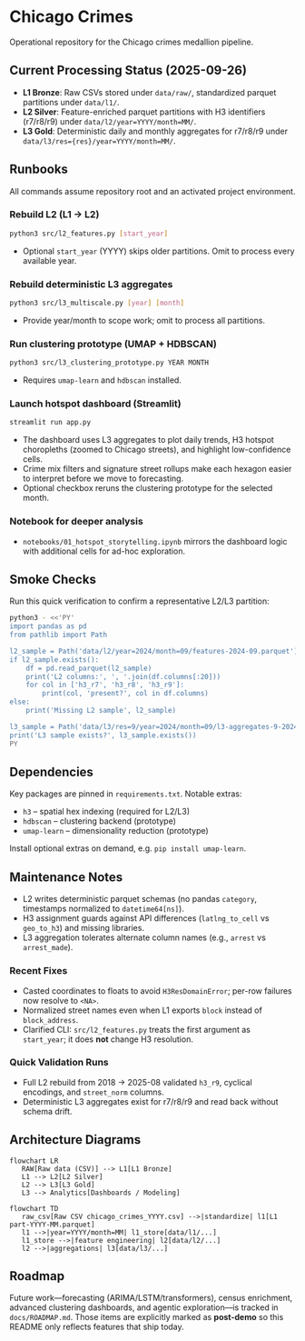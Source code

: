 # Chicago Crimes

Operational repository for the Chicago crimes medallion pipeline.

## Current Processing Status (2025-09-26)

- **L1 Bronze**: Raw CSVs stored under `data/raw/`, standardized parquet partitions under `data/l1/`.
- **L2 Silver**: Feature-enriched parquet partitions with H3 identifiers (r7/r8/r9) under `data/l2/year=YYYY/month=MM/`.
- **L3 Gold**: Deterministic daily and monthly aggregates for r7/r8/r9 under `data/l3/res={res}/year=YYYY/month=MM/`.

## Runbooks

All commands assume repository root and an activated project environment.

### Rebuild L2 (L1 → L2)

```bash
python3 src/l2_features.py [start_year]
```

- Optional `start_year` (YYYY) skips older partitions. Omit to process every available year.

### Rebuild deterministic L3 aggregates

```bash
python3 src/l3_multiscale.py [year] [month]
```

- Provide year/month to scope work; omit to process all partitions.

### Run clustering prototype (UMAP + HDBSCAN)

```bash
python3 src/l3_clustering_prototype.py YEAR MONTH
```

- Requires `umap-learn` and `hdbscan` installed.

### Launch hotspot dashboard (Streamlit)

```bash
streamlit run app.py
```

- The dashboard uses L3 aggregates to plot daily trends, H3 hotspot choropleths (zoomed to Chicago streets), and highlight low-confidence cells.
- Crime mix filters and signature street rollups make each hexagon easier to interpret before we move to forecasting.
- Optional checkbox reruns the clustering prototype for the selected month.

### Notebook for deeper analysis

- `notebooks/01_hotspot_storytelling.ipynb` mirrors the dashboard logic with additional cells for ad-hoc exploration.

## Smoke Checks

Run this quick verification to confirm a representative L2/L3 partition:

```bash
python3 - <<'PY'
import pandas as pd
from pathlib import Path

l2_sample = Path('data/l2/year=2024/month=09/features-2024-09.parquet')
if l2_sample.exists():
    df = pd.read_parquet(l2_sample)
    print('L2 columns:', ', '.join(df.columns[:20]))
    for col in ['h3_r7', 'h3_r8', 'h3_r9']:
        print(col, 'present?', col in df.columns)
else:
    print('Missing L2 sample', l2_sample)

l3_sample = Path('data/l3/res=9/year=2024/month=09/l3-aggregates-9-2024-09.parquet')
print('L3 sample exists?', l3_sample.exists())
PY
```

## Dependencies

Key packages are pinned in `requirements.txt`. Notable extras:

- `h3` – spatial hex indexing (required for L2/L3)
- `hdbscan` – clustering backend (prototype)
- `umap-learn` – dimensionality reduction (prototype)

Install optional extras on demand, e.g. `pip install umap-learn`.

## Maintenance Notes

- L2 writes deterministic parquet schemas (no pandas `category`, timestamps normalized to `datetime64[ns]`).
- H3 assignment guards against API differences (`latlng_to_cell` vs `geo_to_h3`) and missing libraries.
- L3 aggregation tolerates alternate column names (e.g., `arrest` vs `arrest_made`).

### Recent Fixes

- Casted coordinates to floats to avoid `H3ResDomainError`; per-row failures now resolve to `<NA>`.
- Normalized street names even when L1 exports `block` instead of `block_address`.
- Clarified CLI: `src/l2_features.py` treats the first argument as `start_year`; it does **not** change H3 resolution.

### Quick Validation Runs

- Full L2 rebuild from 2018 → 2025-08 validated `h3_r9`, cyclical encodings, and `street_norm` columns.
- Deterministic L3 aggregates exist for r7/r8/r9 and read back without schema drift.

## Architecture Diagrams

```mermaid
flowchart LR
   RAW[Raw data (CSV)] --> L1[L1 Bronze]
   L1 --> L2[L2 Silver]
   L2 --> L3[L3 Gold]
   L3 --> Analytics[Dashboards / Modeling]
```

```mermaid
flowchart TD
   raw_csv[Raw CSV chicago_crimes_YYYY.csv] -->|standardize| l1[L1 part-YYYY-MM.parquet]
   l1 -->|year=YYYY/month=MM| l1_store[data/l1/...]
   l1_store -->|feature engineering| l2[data/l2/...]
   l2 -->|aggregations| l3[data/l3/...]
```

## Roadmap

Future work—forecasting (ARIMA/LSTM/transformers), census enrichment, advanced clustering dashboards, and agentic exploration—is tracked in `docs/ROADMAP.md`. Those items are explicitly marked as **post-demo** so this README only reflects features that ship today.
